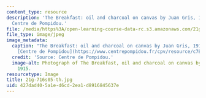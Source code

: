 ```yaml
---
content_type: resource
description: 'The Breakfast: oil and charcoal on canvas by Juan Gris, 1915. Source:
  Centre de Pompidou.'
file: /media/https%3A/open-learning-course-data-rc.s3.amazonaws.com/21g-716-introduction-to-contemporary-hispanic-literature-spring-2005/427dad405a1ed6cd2ea1d8916845637e_21g-716s05-th.jpg
file_type: image/jpeg
image_metadata:
  caption: "The Breakfast: oil and charcoal on canvas by Juan Gris, 1915. (Source:\_\
    [Centre de Pompidou](https://www.centrepompidou.fr/cpv/resource/c7Edeyk/rznder4).)"
  credit: 'Source: Centre de Pompidou.'
  image-alt: Photograph of The Breakfast, oil and charcoal on canvas by Juan Gris,
    1915.
resourcetype: Image
title: 21g-716s05-th.jpg
uid: 427dad40-5a1e-d6cd-2ea1-d8916845637e
---
```

